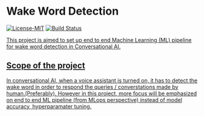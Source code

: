 # Wake Word Detection
<p>
  <a href="https://github.com/Ramakrishnanr/wake_word_detection/blob/main/LICENSE"><img src="https://img.shields.io/badge/license-MIT-informational" alt="License-MIT"></a>

 <a href="https://github.com/Ramakrishnanr/wake_word_detection/actions/workflows/main.yml">
 <img src="https://github.com/Ramakrishnanr/wake_word_detection/actions/workflows/main.yml/badge.svg" alt="Build Status">
</p>

This project is aimed to set up end to end Machine Learning (ML) pipeline for wake word detection in Conversational AI. 

## Scope of the project
In conversational AI, when a voice assistant is turned on, it has to detect the wake word in order to respond the queries / converstations made by human.(Preferably). However in this project, more focus will be emphasized on end to end ML pipeline (from MLops perspective) instead of model accuracy, hyperparamater tuning.




